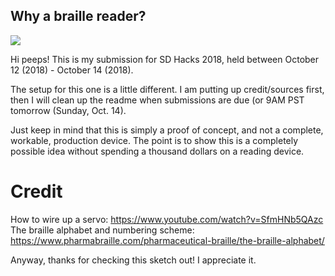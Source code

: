 ## Why a braille reader?

<img src="brailleReader.gif"/>

Hi peeps! This is my submission for SD Hacks 2018, held between October 12 (2018) - October 14 (2018).

The setup for this one is a little different. I am putting up credit/sources first, then I will clean up the readme when submissions are due (or 9AM PST tomorrow (Sunday, Oct. 14).

Just keep in mind that this is simply a proof of concept, and not a complete, workable, production device. The point is to show this is
a completely possible idea without spending a thousand dollars on a reading device.


# Credit

How to wire up a servo: https://www.youtube.com/watch?v=SfmHNb5QAzc <br/>
The braille alphabet and numbering scheme: https://www.pharmabraille.com/pharmaceutical-braille/the-braille-alphabet/

Anyway, thanks for checking this sketch out! I appreciate it.
